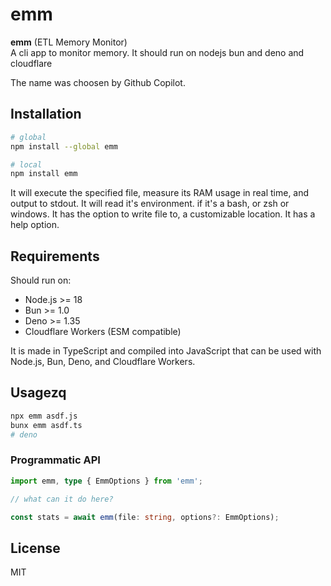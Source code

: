 # emm

**emm** (ETL Memory Monitor)  
A cli app to monitor memory.
It should run on nodejs bun and deno and cloudflare

The name was choosen by Github Copilot.

## Installation

```bash
# global
npm install --global emm

# local
npm install emm
```

It will execute the specified file, measure its RAM usage in real time, and output to stdout.
It will read it's environment. if it's a bash, or zsh or windows.
It has the option to write file to, a customizable location.
It has a help option.

## Requirements

Should run on:

- Node.js >= 18  
- Bun >= 1.0  
- Deno >= 1.35  
- Cloudflare Workers (ESM compatible)

It is made in TypeScript and compiled into JavaScript that can be used with Node.js, Bun, Deno, and Cloudflare Workers.

## Usagezq

```bash
npx emm asdf.js
bunx emm asdf.ts
# deno
```

### Programmatic API

```ts
import emm, type { EmmOptions } from 'emm';

// what can it do here?

const stats = await emm(file: string, options?: EmmOptions);
```

## License

MIT






